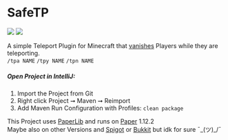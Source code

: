 # SafeTP
<a href="https://github.com/blockparole/SafeTP/releases/latest" alt="Download"><img src="https://img.shields.io/github/downloads/blockparole/SafeTP/latest/total.svg?label=download%20latest&style=popout-square" /></a>
<a href="https://github.com/blockparole/SafeTP" alt="Download"><img src="https://img.shields.io/github/languages/code-size/blockparole/SafeTP.svg?label=repo%20size&style=popout-square" /></a>

A simple Teleport Plugin for Minecraft that [vanishes](https://hub.spigotmc.org/javadocs/spigot/org/bukkit/entity/Player.html#hidePlayer-org.bukkit.plugin.Plugin-org.bukkit.entity.Player-) Players while they are teleporting.  
`/tpa NAME` `/tpy NAME` `/tpn NAME`

##### Open Project in IntelliJ:
1. Import the Project from Git
2. Right click Project ➞ Maven ➞ Reimport
3. Add Maven Run Configuration with Profiles: `clean package`

This Project uses [PaperLib](https://github.com/PaperMC/PaperLib) and
runs on [Paper](https://papermc.io/) 1.12.2  
Maybe also on other Versions and [Spigot](https://www.spigotmc.org/) or [Bukkit](https://getbukkit.org/) but idk for sure ¯\_(ツ)_/¯
